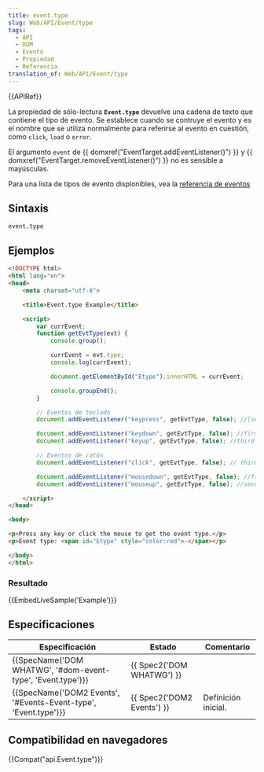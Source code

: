 ```yaml
---
title: event.type
slug: Web/API/Event/type
tags:
  - API
  - DOM
  - Evento
  - Propiedad
  - Referencia
translation_of: Web/API/Event/type
---
```


{{APIRef}}

La propiedad de sólo-lectura **`Event.type`** devuelve una cadena de texto que contiene el tipo de evento. Se establece cuando se contruye el evento y es el nombre que se utiliza normalmente para referirse al evento en cuestión, como `click`, `load` o `error`.

El argumento `event` de {{ domxref("EventTarget.addEventListener()") }} y {{ domxref("EventTarget.removeEventListener()") }} no es sensible a mayúsculas.

Para una lista de tipos de evento displonibles, vea la [referencia de eventos](/es/docs/Web/Reference/Events)

## Sintaxis

```
event.type
```

## Ejemplos

```html
<!DOCTYPE html>
<html lang="en">
<head>
    <meta charset="utf-8">

    <title>Event.type Example</title>

    <script>
        var currEvent;
        function getEvtType(evt) {
            console.group();

            currEvent = evt.type;
            console.log(currEvent);

            document.getElementById("Etype").innerHTML = currEvent;

            console.groupEnd();
        }

        // Eventos de teclado
        document.addEventListener("keypress", getEvtType, false); //[second]

        document.addEventListener("keydown", getEvtType, false); //first
        document.addEventListener("keyup", getEvtType, false); //third

        // Eventos de ratón
        document.addEventListener("click", getEvtType, false); // third

        document.addEventListener("mousedown", getEvtType, false); //first
        document.addEventListener("mouseup", getEvtType, false); //second

    </script>
</head>

<body>

<p>Press any key or click the mouse to get the event type.</p>
<p>Event type: <span id="Etype" style="color:red">-</span></p>

</body>
</html>
```

### Resultado

{{EmbedLiveSample('Example')}}

## Especificaciones

| Especificación                                                                       | Estado                               | Comentario          |
| ------------------------------------------------------------------------------------ | ------------------------------------ | ------------------- |
| {{SpecName('DOM WHATWG', '#dom-event-type', 'Event.type')}}     | {{ Spec2('DOM WHATWG') }}     |                     |
| {{SpecName('DOM2 Events', '#Events-Event-type', 'Event.type')}} | {{ Spec2('DOM2 Events') }} | Definición inicial. |

## Compatibilidad en navegadores

{{Compat("api.Event.type")}}
